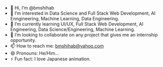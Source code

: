 - 👋 Hi, I’m @bmshihab
- 👀 I’m interested in Data Science and Full Stack Web Development, AI Enngineering, Machine Learning, Data Engineering.
- 🌱 I’m currently learning UI/UX, Full Stack Web Development, AI Engineering, Data Science/Engineering, Machine Learning.
- 💞️ I’m looking to collaborate on any project that gives me an internship opportunity.
- 📫 How to reach me: bmshihab@yahoo.com
- 😄 Pronouns: He/Him...
- ⚡ Fun fact: I love Japanese animation.

<!---
bmshihab/bmshihab is a ✨ special ✨ repository because its `README.md` (this file) appears on your GitHub profile.
You can click the Preview link to take a look at your changes.
--->
